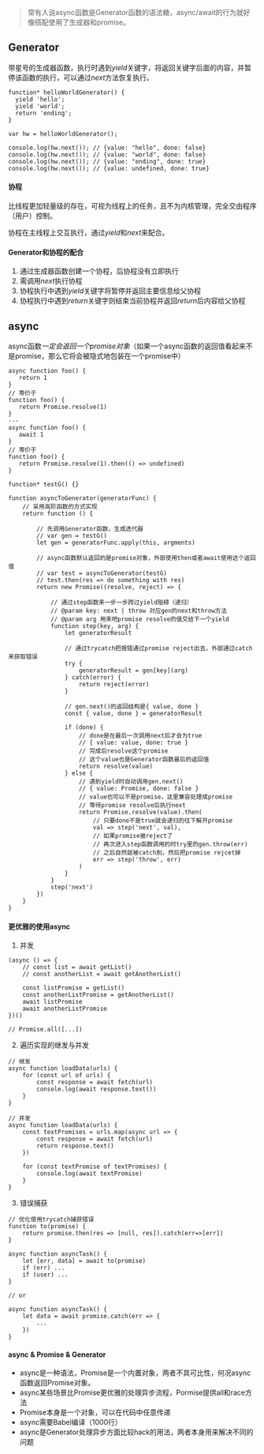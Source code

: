 > 常有人说async函数是Generator函数的语法糖，async/await的行为就好像搭配使用了生成器和promise。

## Generator

带星号的生成器函数，执行时遇到*yield*关键字，将返回关键字后面的内容，并暂停该函数的执行，可以通过*next*方法恢复执行。

```
function* helloWorldGenerator() {
  yield 'hello';
  yield 'world';
  return 'ending';
}

var hw = helloWorldGenerator();

console.log(hw.next()); // {value: "hello", done: false}
console.log(hw.next()); // {value: "world", done: false}
console.log(hw.next()); // {value: "ending", done: true}
console.log(hw.next()); // {value: undefined, done: true}
```

#### 协程

比线程更加轻量级的存在，可视为线程上的任务，且不为内核管理，完全交由程序（用户）控制。

协程在主线程上交互执行，通过*yield*和*next*来配合。

#### Generator和协程的配合

1. 通过生成器函数创建一个协程，后协程没有立即执行
2. 需调用*next*执行协程
3. 协程执行中遇到*yield*关键字将暂停并返回主要信息给父协程
4. 协程执行中遇到*return*关键字则结束当前协程并返回*return*后内容给父协程

## async

async函数*一定会返回一个promise对象*（如果一个async函数的返回值看起来不是promise，那么它将会被隐式地包装在一个promise中）

```
async function foo() {
   return 1
}
// 等价于
function foo() {
   return Promise.resolve(1)
}
---
async function foo() {
   await 1
}
// 等价于
function foo() {
   return Promise.resolve(1).then(() => undefined)
}
```

```
function* testG() {}

function asyncToGenerator(generatorFunc) {
    // 采用高阶函数的方式实现
    return function () {

        // 先调用Generator函数，生成迭代器
        // var gen = testG()
        let gen = generatorFunc.apply(this, argments)

        // async函数默认返回的是promise对象，外部使用then或者await使用这个返回值
        // var test = asyncToGenerator(testG)
        // test.then(res => do something with res)
        return new Promise((resolve, reject) => {

            // 通过step函数来一步一步跨过yield阻碍（递归）
            // @param key: next | throw 对应gen的next和throw方法
            // @param arg 用来吧promise resolve的值交给下一个yield
            function step(key, arg) {
                let generatorResult

                // 通过trycatch把报错通过promise reject出去，外部通过catch来获取错误
                try {
                    generatorResult = gen[key](arg)
                } catch(error) {
                    return reject(error)
                }

                // gen.next()的返回结构是{ value, done }
                const { value, done } = generatorResult

                if (done) {
                    // done是在最后一次调用next后才会为true
                    // { value: value, done: true }
                    // 完成后resolve这个promise
                    // 这个value也是Generator函数最后的返回值
                    return resolve(value)
                } else {
                    // 遇到yield时自动调用gen.next()
                    // { value: Promise, done: false }
                    // value也可以不是promise，这里兼容处理成promise
                    // 等待promise resolve后执行next
                    return Promise.resolve(value).then(
                        // 只要done不是true就会递归的往下解开promise
                        val => step('next', val),
                        // 如果promise被reject了
                        // 再次进入step函数调用的时try里的gen.throw(err)
                        // 之后自然就被catch到，然后把promise rejcet掉
                        err => step('throw', err)
                    )
                }
            }
            step('next')
        })
    }
}
```

#### 更优雅的使用async

1. 并发

```
(async () => {
    // const list = await getList()
    // const anotherList = await getAnotherList()

    const listPromise = getList()
    const anotherListPromise = getAnotherList()
    await listPromise
    await anotherListPromise
})()

// Promise.all([...])
```

2. 遍历实现的继发与并发

```
// 继发
async function loadData(urls) {
    for (const url of urls) {
        const response = await fetch(url)
        console.log(await response.text())
    }
}

// 并发
async function loadData(urls) {
    const textPromises = urls.map(async url => {
        const response = await fetch(url)
        return response.text()
    })

    for (const textPromise of textPromises) {
        console.log(await textPromise)
    }
}
```

3. 错误捕获

```
// 优化使用trycatch捕获错误
function to(promise) {
    return promise.then(res => [null, res]).catch(err=>[err])
}

async function asyncTask() {
    let [err, data] = await to(promise)
    if (err) ...
    if (user) ...
}

// or

async function asyncTask() {
    let data = await promise.catch(err => {
        ...
    })
}
```

#### async & Promise & Generator

- async是一种语法，Promise是一个内置对象，两者不具可比性，何况async函数返回Promise对象。
- async某些场景比Promise更优雅的处理异步流程，Pormise提供all和race方法
- Promise本身是一个对象，可以在代码中任意传递
- async需要Babel编译（1000行）
- async是Generator处理异步方面比较hack的用法，两者本身用来解决不同的问题